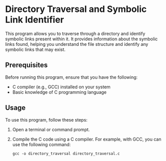 # Directory Traversal and Symbolic Link Identifier

This program allows you to traverse through a directory and identify symbolic links present within it. It provides information about the symbolic links found, helping you understand the file structure and identify any symbolic links that may exist.

## Prerequisites

Before running this program, ensure that you have the following:

- C compiler (e.g., GCC) installed on your system
- Basic knowledge of C programming language

## Usage

To use this program, follow these steps:

1. Open a terminal or command prompt.

2. Compile the C code using a C compiler. For example, with GCC, you can use the following command:

   ```shell
   gcc -o directory_traversal directory_traversal.c

